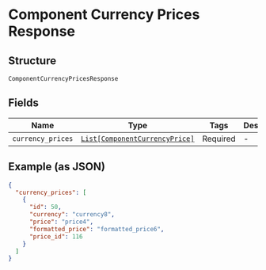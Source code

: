 
# Component Currency Prices Response

## Structure

`ComponentCurrencyPricesResponse`

## Fields

| Name | Type | Tags | Description |
|  --- | --- | --- | --- |
| `currency_prices` | [`List[ComponentCurrencyPrice]`](../../doc/models/component-currency-price.md) | Required | - |

## Example (as JSON)

```json
{
  "currency_prices": [
    {
      "id": 50,
      "currency": "currency8",
      "price": "price4",
      "formatted_price": "formatted_price6",
      "price_id": 116
    }
  ]
}
```

